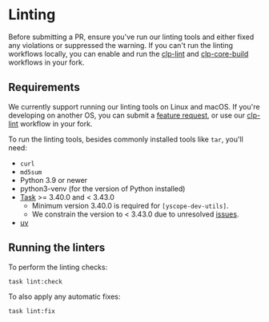 # Linting

Before submitting a PR, ensure you've run our linting tools and either fixed any violations or
suppressed the warning. If you can't run the linting workflows locally, you can enable and run the
[clp-lint] and [clp-core-build] workflows in your fork.

## Requirements

We currently support running our linting tools on Linux and macOS. If you're developing on another
OS, you can submit a [feature request][feature-req], or use our [clp-lint] workflow in your fork.

To run the linting tools, besides commonly installed tools like `tar`, you'll need:

* `curl`
* `md5sum`
* Python 3.9 or newer
* python3-venv (for the version of Python installed)
* [Task] >= 3.40.0 and < 3.43.0
  * Minimum version 3.40.0 is required for `[yscope-dev-utils]`.
  * We constrain the version to < 3.43.0 due to unresolved [issues][clp-issue-872].
* [uv]

## Running the linters

To perform the linting checks:

```shell
task lint:check
```

To also apply any automatic fixes:

```shell
task lint:fix
```

[clp-core-build]: https://github.com/y-scope/clp/blob/main/.github/workflows/clp-core-build.yaml
[clp-lint]: https://github.com/y-scope/clp/blob/main/.github/workflows/clp-lint.yaml
[clp-issue-872]: https://github.com/y-scope/clp/issues/872
[feature-req]: https://github.com/y-scope/clp/issues/new?assignees=&labels=enhancement&projects=&template=feature-request.yml
[Task]: https://taskfile.dev/
[uv]: https://docs.astral.sh/uv/
[yscope-dev-utils]: https://github.com/y-scope/yscope-dev-utils
